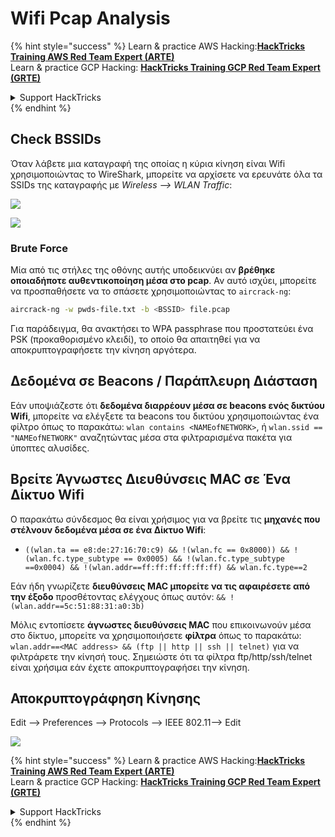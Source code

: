 # Wifi Pcap Analysis

{% hint style="success" %}
Learn & practice AWS Hacking:<img src="/.gitbook/assets/arte.png" alt="" data-size="line">[**HackTricks Training AWS Red Team Expert (ARTE)**](https://training.hacktricks.xyz/courses/arte)<img src="/.gitbook/assets/arte.png" alt="" data-size="line">\
Learn & practice GCP Hacking: <img src="/.gitbook/assets/grte.png" alt="" data-size="line">[**HackTricks Training GCP Red Team Expert (GRTE)**<img src="/.gitbook/assets/grte.png" alt="" data-size="line">](https://training.hacktricks.xyz/courses/grte)

<details>

<summary>Support HackTricks</summary>

* Check the [**subscription plans**](https://github.com/sponsors/carlospolop)!
* **Join the** 💬 [**Discord group**](https://discord.gg/hRep4RUj7f) or the [**telegram group**](https://t.me/peass) or **follow** us on **Twitter** 🐦 [**@hacktricks\_live**](https://twitter.com/hacktricks\_live)**.**
* **Share hacking tricks by submitting PRs to the** [**HackTricks**](https://github.com/carlospolop/hacktricks) and [**HackTricks Cloud**](https://github.com/carlospolop/hacktricks-cloud) github repos.

</details>
{% endhint %}

## Check BSSIDs

Όταν λάβετε μια καταγραφή της οποίας η κύρια κίνηση είναι Wifi χρησιμοποιώντας το WireShark, μπορείτε να αρχίσετε να ερευνάτε όλα τα SSIDs της καταγραφής με _Wireless --> WLAN Traffic_:

![](<../../../.gitbook/assets/image (106).png>)

![](<../../../.gitbook/assets/image (492).png>)

### Brute Force

Μία από τις στήλες της οθόνης αυτής υποδεικνύει αν **βρέθηκε οποιαδήποτε αυθεντικοποίηση μέσα στο pcap**. Αν αυτό ισχύει, μπορείτε να προσπαθήσετε να το σπάσετε χρησιμοποιώντας το `aircrack-ng`:
```bash
aircrack-ng -w pwds-file.txt -b <BSSID> file.pcap
```
Για παράδειγμα, θα ανακτήσει το WPA passphrase που προστατεύει ένα PSK (προκαθορισμένο κλειδί), το οποίο θα απαιτηθεί για να αποκρυπτογραφήσετε την κίνηση αργότερα.

## Δεδομένα σε Beacons / Παράπλευρη Διάσταση

Εάν υποψιάζεστε ότι **δεδομένα διαρρέουν μέσα σε beacons ενός δικτύου Wifi**, μπορείτε να ελέγξετε τα beacons του δικτύου χρησιμοποιώντας ένα φίλτρο όπως το παρακάτω: `wlan contains <NAMEofNETWORK>`, ή `wlan.ssid == "NAMEofNETWORK"` αναζητώντας μέσα στα φιλτραρισμένα πακέτα για ύποπτες αλυσίδες.

## Βρείτε Άγνωστες Διευθύνσεις MAC σε Ένα Δίκτυο Wifi

Ο παρακάτω σύνδεσμος θα είναι χρήσιμος για να βρείτε τις **μηχανές που στέλνουν δεδομένα μέσα σε ένα Δίκτυο Wifi**:

* `((wlan.ta == e8:de:27:16:70:c9) && !(wlan.fc == 0x8000)) && !(wlan.fc.type_subtype == 0x0005) && !(wlan.fc.type_subtype ==0x0004) && !(wlan.addr==ff:ff:ff:ff:ff:ff) && wlan.fc.type==2`

Εάν ήδη γνωρίζετε **διευθύνσεις MAC μπορείτε να τις αφαιρέσετε από την έξοδο** προσθέτοντας ελέγχους όπως αυτόν: `&& !(wlan.addr==5c:51:88:31:a0:3b)`

Μόλις εντοπίσετε **άγνωστες διευθύνσεις MAC** που επικοινωνούν μέσα στο δίκτυο, μπορείτε να χρησιμοποιήσετε **φίλτρα** όπως το παρακάτω: `wlan.addr==<MAC address> && (ftp || http || ssh || telnet)` για να φιλτράρετε την κίνησή τους. Σημειώστε ότι τα φίλτρα ftp/http/ssh/telnet είναι χρήσιμα εάν έχετε αποκρυπτογραφήσει την κίνηση.

## Αποκρυπτογράφηση Κίνησης

Edit --> Preferences --> Protocols --> IEEE 802.11--> Edit

![](<../../../.gitbook/assets/image (499).png>)

{% hint style="success" %}
Learn & practice AWS Hacking:<img src="/.gitbook/assets/arte.png" alt="" data-size="line">[**HackTricks Training AWS Red Team Expert (ARTE)**](https://training.hacktricks.xyz/courses/arte)<img src="/.gitbook/assets/arte.png" alt="" data-size="line">\
Learn & practice GCP Hacking: <img src="/.gitbook/assets/grte.png" alt="" data-size="line">[**HackTricks Training GCP Red Team Expert (GRTE)**<img src="/.gitbook/assets/grte.png" alt="" data-size="line">](https://training.hacktricks.xyz/courses/grte)

<details>

<summary>Support HackTricks</summary>

* Check the [**subscription plans**](https://github.com/sponsors/carlospolop)!
* **Join the** 💬 [**Discord group**](https://discord.gg/hRep4RUj7f) or the [**telegram group**](https://t.me/peass) or **follow** us on **Twitter** 🐦 [**@hacktricks\_live**](https://twitter.com/hacktricks\_live)**.**
* **Share hacking tricks by submitting PRs to the** [**HackTricks**](https://github.com/carlospolop/hacktricks) and [**HackTricks Cloud**](https://github.com/carlospolop/hacktricks-cloud) github repos.

</details>
{% endhint %}
